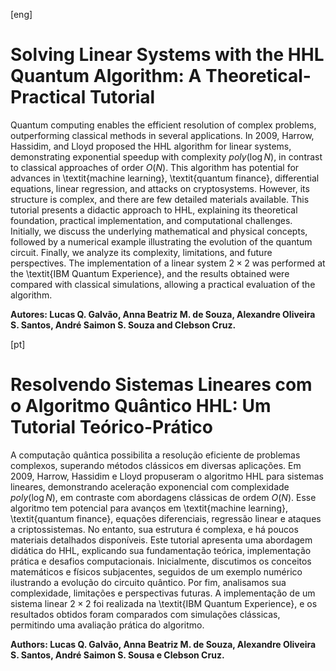 [eng]
# Solving Linear Systems with the HHL Quantum Algorithm: A Theoretical-Practical Tutorial

Quantum computing enables the efficient resolution of complex problems, outperforming classical methods in several applications. In 2009, Harrow, Hassidim, and Lloyd proposed the HHL algorithm for linear systems, demonstrating exponential speedup with complexity $poly(\log N)$, in contrast to classical approaches of order $O(N)$. This algorithm has potential for advances in \textit{machine learning}, \textit{quantum finance}, differential equations, linear regression, and attacks on cryptosystems. However, its structure is complex, and there are few detailed materials available. This tutorial presents a didactic approach to HHL, explaining its theoretical foundation, practical implementation, and computational challenges. Initially, we discuss the underlying mathematical and physical concepts, followed by a numerical example illustrating the evolution of the quantum circuit. Finally, we analyze its complexity, limitations, and future perspectives. The implementation of a linear system $2 \times 2$ was performed at the \textit{IBM Quantum Experience}, and the results obtained were compared with classical simulations, allowing a practical evaluation of the algorithm.

**Autores: Lucas Q. Galvão, Anna Beatriz M. de Souza, Alexandre Oliveira S. Santos, André Saimon S. Souza and Clebson Cruz.**

[pt]
# Resolvendo Sistemas Lineares com o Algoritmo Quântico HHL: Um Tutorial Teórico-Prático

A computação quântica possibilita a resolução eficiente de problemas complexos, superando métodos clássicos em diversas aplicações. Em 2009, Harrow, Hassidim e Lloyd propuseram o algoritmo HHL para sistemas lineares, demonstrando aceleração exponencial com complexidade $poly(\log N)$, em contraste com abordagens clássicas de ordem $O(N)$. Esse algoritmo tem potencial para avanços em \textit{machine learning}, \textit{quantum finance}, equações diferenciais, regressão linear e ataques a criptossistemas. No entanto, sua estrutura é complexa, e há poucos materiais detalhados disponíveis. Este tutorial apresenta uma abordagem didática do HHL, explicando sua fundamentação teórica, implementação prática e desafios computacionais. Inicialmente, discutimos os conceitos matemáticos e físicos subjacentes, seguidos de um exemplo numérico ilustrando a evolução do circuito quântico. Por fim, analisamos sua complexidade, limitações e perspectivas futuras. A implementação de um sistema linear $2 \times 2$ foi realizada na \textit{IBM Quantum Experience}, e os resultados obtidos foram comparados com simulações clássicas, permitindo uma avaliação prática do algoritmo.

**Authors: Lucas Q. Galvão, Anna Beatriz M. de Souza, Alexandre Oliveira S. Santos, André Saimon S. Sousa e Clebson Cruz.**
